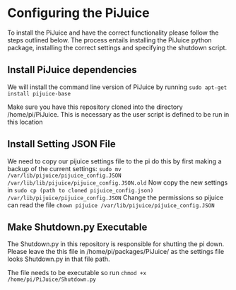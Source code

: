 # Configuring the PiJuice

To install the PiJuice and have the correct functionality please follow the steps outlined below. The process entails installing the PiJuice 
python package, installing the correct settings and specifying the shutdown script.

## Install PiJuice dependencies 
We will install the command line version of PiJuice by running ```sudo apt-get install pijuice-base```

Make sure you have this repository cloned into the directory /home/pi/PiJuice. This is necessary as the user script is defined to be run in this location

## Install Setting JSON File
We need to copy our pijuice settings file to the pi do this by first making a backup of the current settings: ```sudo mv /var/lib/pijuice/pijuice_config.JSON /var/lib/lib/pijuice/pijuice_config.JSON.old```
Now copy the new settings in ```sudo cp (path to cloned pijuice_config.json) /var/lib/pijuice/pijuice_config.JSON```
Change the permissions so pijuice can read the file ```chown pijuice /var/lib/pijuice/pijuice_config.JSON```

## Make Shutdown.py Executable
The Shutdown.py in this repository is responsible for shutting the pi down. Please leave the this file in /home/pi/packages/PiJuice/
as the settings file looks Shutdown.py in that file path. 

The file needs to be executable so run ```chmod +x /home/pi/PiJuice/Shutdown.py```
